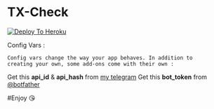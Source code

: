 # TX-Check



<a href="https://heroku.com/deploy">
  <img src="https://www.herokucdn.com/deploy/button.svg" alt="Deploy To Heroku">
</a>


Config Vars :

<code>Config vars change the way your app behaves. In addition to creating your own, some add-ons come with their own :</code>

Get this <b>api_id</b> & <b>api_hash</b> from <a href="https://my.telegram.org"> my telegram</a>
Get this <b>bot_token</b> from <a href="https://t.me/botfather"> @botfather</a> 


#Enjoy 😘 
